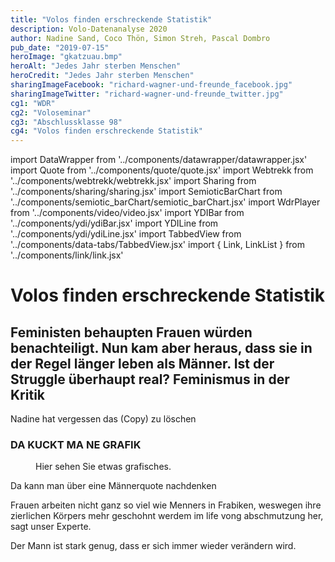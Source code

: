 ```yaml
---
title: "Volos finden erschreckende Statistik"
description: Volo-Datenanalyse 2020
author: Nadine Sand, Coco Thön, Simon Streh, Pascal Dombro
pub_date: "2019-07-15"
heroImage: "gkatzuau.bmp"
heroAlt: "Jedes Jahr sterben Menschen"
heroCredit: "Jedes Jahr sterben Menschen"
sharingImageFacebook: "richard-wagner-und-freunde_facebook.jpg"
sharingImageTwitter: "richard-wagner-und-freunde_twitter.jpg"
cg1: "WDR"
cg2: "Voloseminar"
cg3: "Abschlussklasse 98"
cg4: "Volos finden erschreckende Statistik"
---
```


import DataWrapper from '../components/datawrapper/datawrapper.jsx'
import Quote from '../components/quote/quote.jsx'
import Webtrekk from '../components/webtrekk/webtrekk.jsx'
import Sharing from '../components/sharing/sharing.jsx'
import SemioticBarChart from '../components/semiotic_barChart/semiotic_barChart.jsx'
import WdrPlayer from '../components/video/video.jsx'
import YDIBar from '../components/ydi/ydiBar.jsx'
import YDILine from '../components/ydi/ydiLine.jsx'
import TabbedView from '../components/data-tabs/TabbedView.jsx'
import { Link, LinkList } from '../components/link/link.jsx'

# Volos finden erschreckende Statistik

## Feministen behaupten Frauen würden benachteiligt. Nun kam aber heraus, dass sie in der Regel länger leben als Männer. Ist der Struggle überhaupt real? Feminismus in der Kritik


Nadine hat vergessen das (Copy) zu löschen


### DA KUCKT MA NE GRAFIK

<figure role="group">
    <figcaption>Hier sehen Sie etwas grafisches.</figcaption>
    <DataWrapper
        alt="76 mal wurde die Zauberflöte 2018/2019 in NRW aufgeführt, gefolgt von Hänsel und Gretel mit 34 Aufführungen."
        title="Durchschnittsalter der Sterbenden"
        src="https://datawrapper.dwcdn.net/qJMX3/1/"
    />
</figure>


<Quote author="Simon Streh, Initiator von WikiMannia">Da kann man über eine Männerquote nachdenken</Quote>



Frauen arbeiten nicht ganz so viel wie Menners in Frabiken, weswegen ihre zierlichen Körpers mehr geschohnt werdem im life vong abschmutzung her, sagt unser Experte.



<Quote author="Pascal Dombro, Frauen-Abnutzungsexperte der Uni Ulm">Der Mann ist stark genug, dass er sich immer wieder verändern wird.</Quote>


